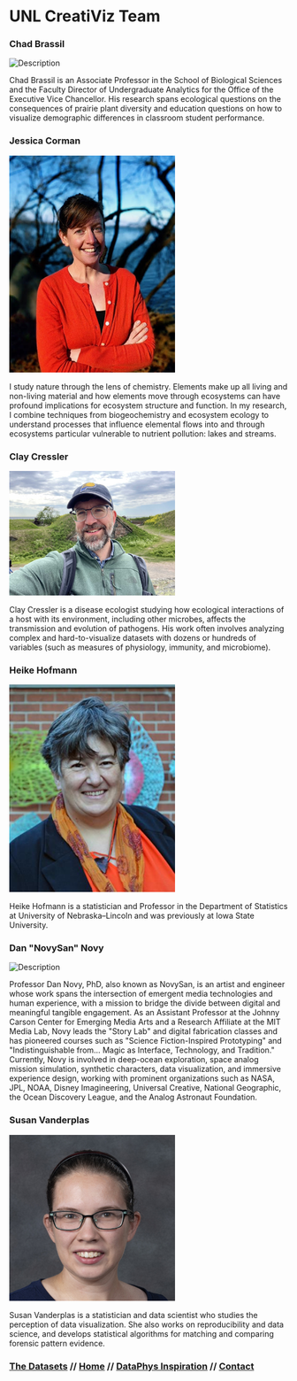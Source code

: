# UNL CreatiViz Team

### Chad Brassil
<img src="assets/230913_Brassil_006.jpg" alt="Description" style="width:300px; height:auto;">

Chad Brassil is an Associate Professor in the School of Biological Sciences and the Faculty Director of Undergraduate Analytics for the Office of the Executive Vice Chancellor. His research spans ecological questions on the consequences of prairie plant diversity and education questions on how to visualize demographic differences in classroom student performance. 

### Jessica Corman
<img src="assets/corman-headshot_orig.jpg" alt="Description" style="width:300px; height:auto;">

I study nature through the lens of chemistry. Elements make up all living and non-living material and how elements move through ecosystems can have profound implications for ecosystem structure and function. In my research, I combine techniques from biogeochemistry and ecosystem ecology to understand processes that influence elemental flows into and through ecosystems particular vulnerable to nutrient pollution: lakes and streams.

### Clay Cressler
<img src="assets/cressler_photo.jpg" alt="Description" style="width:300px; height:auto;">

Clay Cressler is a disease ecologist studying how ecological interactions of a host with its environment, including other microbes, affects the transmission and evolution of pathogens. His work often involves analyzing complex and hard-to-visualize datasets with dozens or hundreds of variables (such as measures of physiology, immunity, and microbiome).

### Heike Hofmann

<img src="assets/heike.jpeg" alt="Description" style="width:300px; height:auto;">

Heike Hofmann is a statistician and Professor in the Department of Statistics at University of Nebraska–Lincoln and was previously at Iowa State University.

### Dan "NovySan" Novy

<img src="assets/novy.jpg" alt="Description" style="width:300px; height:auto;">

Professor Dan Novy, PhD, also known as NovySan, is an artist and engineer whose work spans the intersection of emergent media technologies and human experience, with a mission to bridge the divide between digital and meaningful tangible engagement. As an Assistant Professor at the Johnny Carson Center for Emerging Media Arts and a Research Affiliate at the MIT Media Lab, Novy leads the "Story Lab" and digital fabrication classes and has pioneered courses such as "Science Fiction-Inspired Prototyping" and "Indistinguishable from… Magic as Interface, Technology, and Tradition." Currently, Novy is involved in deep-ocean exploration, space analog mission simulation, synthetic characters, data visualization, and immersive experience design, working with prominent organizations such as NASA, JPL, NOAA, Disney Imagineering, Universal Creative, National Geographic, the Ocean Discovery League, and the Analog Astronaut Foundation.

### Susan Vanderplas

<img src="assets/susan.jpg" alt="Description" style="width:300px; height:auto;">

Susan Vanderplas is a statistician and data scientist who studies the perception of data visualization. She also works on reproducibility and data science, and develops statistical algorithms for matching and comparing forensic pattern evidence.


### **[The Datasets](datasets.md) // [Home](index.md) // [DataPhys Inspiration](https://dataphys.org/list/gallery/) // [Contact](contact.md)**



